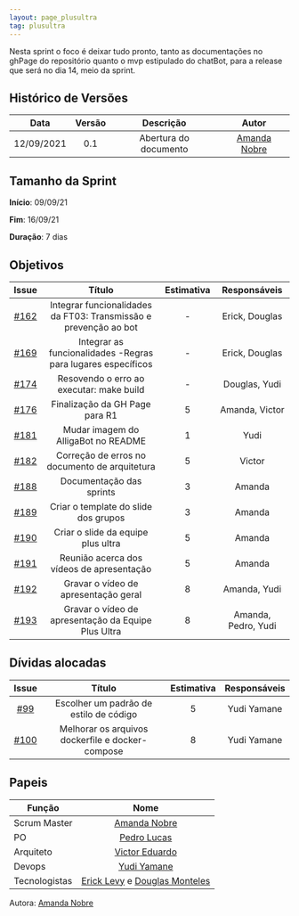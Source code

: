 ```yaml
---
layout: page_plusultra
tag: plusultra
---
```


Nesta sprint o foco é deixar tudo pronto, tanto as documentações no ghPage do repositório quanto o mvp estipulado do chatBot, para a release que será no dia 14, meio da sprint.

## Histórico de Versões

| Data       | Versão | Descrição                      | Autor             |
| :--------: | :----: | :----------:                   | :---------------: |
| 12/09/2021 |  0.1   | Abertura do documento | [Amanda Nobre](https://github.com/AmandaNbr)|

## Tamanho da Sprint

**Início**: 09/09/21

**Fim**: 16/09/21

**Duração**: 7 dias

## Objetivos

| Issue |            Título            |      Estimativa     |        Responsáveis         | 
|:-----:|:----------------------------:|:-------------------:|:---------------------------:|
| [#162](https://github.com/fga-eps-mds/2021-1-Bot/issues/162) | Integrar funcionalidades da FT03: Transmissão e prevenção ao bot | - | Erick, Douglas |
| [#169](https://github.com/fga-eps-mds/2021-1-Bot/issues/169) | Integrar as funcionalidades -Regras para lugares específicos | - | Erick, Douglas |
| [#174](https://github.com/fga-eps-mds/2021-1-Bot/issues/174) | Resovendo o erro ao executar: make build | - | Douglas, Yudi |
| [#176](https://github.com/fga-eps-mds/2021-1-Bot/issues/176) | Finalização da GH Page para R1 | 5 | Amanda, Victor |
| [#181](https://github.com/fga-eps-mds/2021-1-Bot/issues/181) | Mudar imagem do AlligaBot no README | 1 | Yudi |
| [#182](https://github.com/fga-eps-mds/2021-1-Bot/issues/182) | Correção de erros no documento de arquitetura | 5 | Victor |
| [#188](https://github.com/fga-eps-mds/2021-1-Bot/issues/188) | Documentação das sprints | 3 | Amanda |
| [#189](https://github.com/fga-eps-mds/2021-1-Bot/issues/189) | Criar o template do slide dos grupos | 3 | Amanda |
| [#190](https://github.com/fga-eps-mds/2021-1-Bot/issues/190) | Criar o slide da equipe plus ultra | 5 | Amanda |
| [#191](https://github.com/fga-eps-mds/2021-1-Bot/issues/191) | Reunião acerca dos vídeos de apresentação | 5 | Amanda |
| [#192](https://github.com/fga-eps-mds/2021-1-Bot/issues/192) | Gravar o vídeo de apresentação geral | 8 | Amanda, Yudi |
| [#193](https://github.com/fga-eps-mds/2021-1-Bot/issues/193) | Gravar o vídeo de apresentação da Equipe Plus Ultra | 8 | Amanda, Pedro, Yudi |


## Dívidas alocadas

| Issue |            Título            |      Estimativa     |        Responsáveis         | 
|:-----:|:----------------------------:|:-------------------:|:---------------------------:|
| [#99](https://github.com/fga-eps-mds/2021-1-Bot/issues/99) | Escolher um padrão de estilo de código | 5 | Yudi Yamane |
| [#100](https://github.com/fga-eps-mds/2021-1-Bot/issues/100) | Melhorar os arquivos dockerfile e docker-compose | 8 | Yudi Yamane |

## Papeis

|      Função      |            Nome            |
|------------------|:--------------------------:|
| Scrum Master | [Amanda Nobre](https://github.com/AmandaNbr) |
| PO | [Pedro Lucas](https://github.com/PedroLSF) |
| Arquiteto | [Victor Eduardo](https://github.com/victorear05) |
| Devops | [Yudi Yamane](https://github.com/yudi-azvd) |
| Tecnologistas | [Erick Levy](https://github.com/Ericklevy) e [Douglas Monteles](https://github.com/DouglasMonteles) |

Autora: [Amanda Nobre](https://github.com/AmandaNbr)
